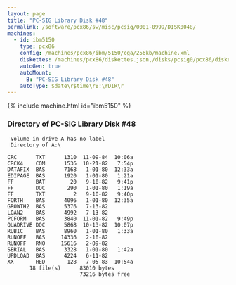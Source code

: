 ```yaml
---
layout: page
title: "PC-SIG Library Disk #48"
permalink: /software/pcx86/sw/misc/pcsig/0001-0999/DISK0048/
machines:
  - id: ibm5150
    type: pcx86
    config: /machines/pcx86/ibm/5150/cga/256kb/machine.xml
    diskettes: /machines/pcx86/diskettes.json,/disks/pcsig0/pcx86/diskettes.json
    autoGen: true
    autoMount:
      B: "PC-SIG Library Disk #48"
    autoType: $date\r$time\rB:\rDIR\r
---
```


{% include machine.html id="ibm5150" %}

### Directory of PC-SIG Library Disk #48

     Volume in drive A has no label
     Directory of A:\

    CRC      TXT      1310  11-09-84  10:06a
    CRCK4    COM      1536  10-21-82   7:54p
    DATAFIX  BAS      7168   1-01-80  12:33a
    EDIPAGE  BAS      1920   1-01-80   1:21a
    FF       BAT        20   9-10-82   9:41p
    FF       DOC       290   1-01-80   1:19a
    FF       TXT         2   9-10-82   9:40p
    FORTH    BAS      4096   1-01-80  12:35a
    GROWTH2  BAS      5376   7-13-82
    LOAN2    BAS      4992   7-13-82
    PCFORM   BAS      3840  11-01-82   9:49p
    QUADRIVE DOC      5868  10-13-82  10:07p
    RUBIC    BAS      8960   1-01-80   1:33a
    RUNOFF   BAS     14336   2-10-82
    RUNOFF   RNO     15616   2-09-82
    SERIAL   BAS      3328   1-01-80   1:42a
    UPDLOAD  BAS      4224   6-11-82
    XX       HED       128   7-05-83  10:54a
           18 file(s)      83010 bytes
                           73216 bytes free
